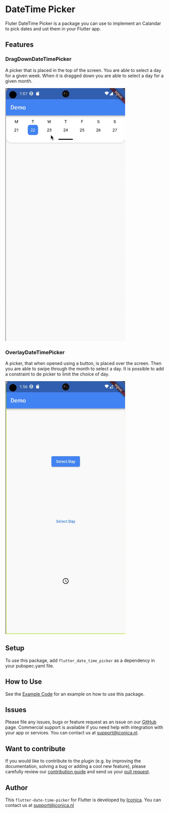 # DateTime Picker

Fluter DateTime Picker is a package you can use to implement an Calandar to pick dates and ust them in your Flutter app.

## Features

### DragDownDateTimePicker

A picker that is placed in the top of the screen.
You are able to select a day for a given week.
When it is dragged down you are able to select a day for a given month.

![Dragdown date time picker GIF](dropdown_date_time_picker.gif)

### OverlayDateTimePicker

A picker, that when opened using a button, is placed over the screen.
Then you are able to swipe through the month to select a day.
It is possible to add a constraint to de picker to limit the choice of day.

![Overlay date time picker GIF](overlay_date_time_picker.gif)

## Setup

To use this package, add `flutter_date_time_picker` as a dependency in your pubspec.yaml file.

## How to Use

See the [Example Code](example/lib/main.dart) for an example on how to use this package.

## Issues

Please file any issues, bugs or feature request as an issue on our [GitHub](https://github.com/Iconica-Development/flutter_date_time_picker/pulls) page. Commercial support is available if you need help with integration with your app or services. You can contact us at [support@iconica.nl](mailto:support@iconica.nl).

## Want to contribute

If you would like to contribute to the plugin (e.g. by improving the documentation, solving a bug or adding a cool new feature), please carefully review our [contribution guide](../CONTRIBUTING.md) and send us your [pull request](https://github.com/Iconica-Development/flutter_date_time_picker/pulls).

## Author

This `flutter-date-time-picker` for Flutter is developed by [Iconica](https://iconica.nl). You can contact us at <support@iconica.nl>
